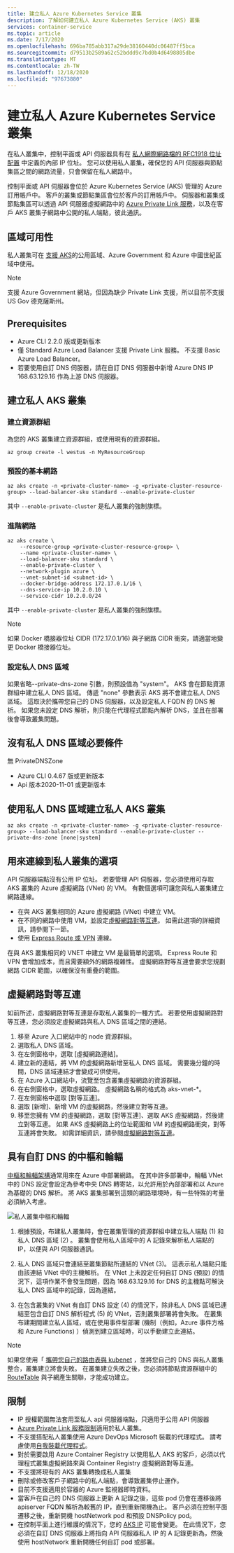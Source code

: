 ```yaml
---
title: 建立私人 Azure Kubernetes Service 叢集
description: 了解如何建立私人 Azure Kubernetes Service (AKS) 叢集
services: container-service
ms.topic: article
ms.date: 7/17/2020
ms.openlocfilehash: 696ba785abb317a29de38160440dc06487ff5bca
ms.sourcegitcommit: d79513b2589a62c52bddd9c7bd0b4d6498805dbe
ms.translationtype: MT
ms.contentlocale: zh-TW
ms.lasthandoff: 12/18/2020
ms.locfileid: "97673880"
---
```

# <a name="create-a-private-azure-kubernetes-service-cluster"></a>建立私人 Azure Kubernetes Service 叢集

在私人叢集中，控制平面或 API 伺服器具有在 [私人網際網路檔的 RFC1918 位址配置](https://tools.ietf.org/html/rfc1918) 中定義的內部 IP 位址。 您可以使用私人叢集，確保您的 API 伺服器與節點集區之間的網路流量，只會保留在私人網路中。

控制平面或 API 伺服器會位於 Azure Kubernetes Service (AKS) 管理的 Azure 訂用帳戶中。 客戶的叢集或節點集區會位於客戶的訂用帳戶中。 伺服器和叢集或節點集區可以透過 API 伺服器虛擬網路中的 [Azure Private Link 服務][private-link-service]，以及在客戶 AKS 叢集子網路中公開的私人端點，彼此通訊。

## <a name="region-availability"></a>區域可用性

私人叢集可在 [支援 AKS](https://azure.microsoft.com/global-infrastructure/services/?products=kubernetes-service)的公用區域、Azure Government 和 Azure 中國世紀區域中使用。

> [!NOTE]
> 支援 Azure Government 網站，但因為缺少 Private Link 支援，所以目前不支援 US Gov 德克薩斯州。

## <a name="prerequisites"></a>Prerequisites

* Azure CLI 2.2.0 版或更新版本
* 僅 Standard Azure Load Balancer 支援 Private Link 服務。 不支援 Basic Azure Load Balancer。  
* 若要使用自訂 DNS 伺服器，請在自訂 DNS 伺服器中新增 Azure DNS IP 168.63.129.16 作為上游 DNS 伺服器。

## <a name="create-a-private-aks-cluster"></a>建立私人 AKS 叢集

### <a name="create-a-resource-group"></a>建立資源群組

為您的 AKS 叢集建立資源群組，或使用現有的資源群組。

```azurecli-interactive
az group create -l westus -n MyResourceGroup
```

### <a name="default-basic-networking"></a>預設的基本網路 

```azurecli-interactive
az aks create -n <private-cluster-name> -g <private-cluster-resource-group> --load-balancer-sku standard --enable-private-cluster  
```
其中 `--enable-private-cluster` 是私人叢集的強制旗標。 

### <a name="advanced-networking"></a>進階網路  

```azurecli-interactive
az aks create \
    --resource-group <private-cluster-resource-group> \
    --name <private-cluster-name> \
    --load-balancer-sku standard \
    --enable-private-cluster \
    --network-plugin azure \
    --vnet-subnet-id <subnet-id> \
    --docker-bridge-address 172.17.0.1/16 \
    --dns-service-ip 10.2.0.10 \
    --service-cidr 10.2.0.0/24 
```
其中 `--enable-private-cluster` 是私人叢集的強制旗標。 

> [!NOTE]
> 如果 Docker 橋接器位址 CIDR (172.17.0.1/16) 與子網路 CIDR 衝突，請適當地變更 Docker 橋接器位址。

### <a name="configure-private-dns-zone"></a>設定私人 DNS 區域

如果省略--private-dns-zone 引數，則預設值為 "system"。 AKS 會在節點資源群組中建立私人 DNS 區域。 傳遞 "none" 參數表示 AKS 將不會建立私人 DNS 區域。  這取決於攜帶您自己的 DNS 伺服器，以及設定私人 FQDN 的 DNS 解析。  如果您未設定 DNS 解析，則只能在代理程式節點內解析 DNS，並且在部署後會導致叢集問題。

## <a name="no-private-dns-zone-prerequisites"></a>沒有私人 DNS 區域必要條件
無 PrivateDNSZone
* Azure CLI 0.4.67 版或更新版本
* Api 版本2020-11-01 或更新版本

## <a name="create-a-private-aks-cluster-with-private-dns-zone"></a>使用私人 DNS 區域建立私人 AKS 叢集

```azurecli-interactive
az aks create -n <private-cluster-name> -g <private-cluster-resource-group> --load-balancer-sku standard --enable-private-cluster --private-dns-zone [none|system]
```
## <a name="options-for-connecting-to-the-private-cluster"></a>用來連線到私人叢集的選項

API 伺服器端點沒有公用 IP 位址。 若要管理 API 伺服器，您必須使用可存取 AKS 叢集的 Azure 虛擬網路 (VNet) 的 VM。 有數個選項可讓您與私人叢集建立網路連線。

* 在與 AKS 叢集相同的 Azure 虛擬網路 (VNet) 中建立 VM。
* 在不同的網路中使用 VM，並設定[虛擬網路對等互連][virtual-network-peering]。  如需此選項的詳細資訊，請參閱下一節。
* 使用 [Express Route 或 VPN][express-route-or-VPN] 連線。

在與 AKS 叢集相同的 VNET 中建立 VM 是最簡單的選項。  Express Route 和 VPN 會增加成本，而且需要額外的網路複雜性。  虛擬網路對等互連會要求您規劃網路 CIDR 範圍，以確保沒有重疊的範圍。

## <a name="virtual-network-peering"></a>虛擬網路對等互連

如前所述，虛擬網路對等互連是存取私人叢集的一種方式。 若要使用虛擬網路對等互連，您必須設定虛擬網路與私人 DNS 區域之間的連結。
    
1. 移至 Azure 入口網站中的 node 資源群組。  
2. 選取私人 DNS 區域。   
3. 在左側窗格中，選取 [虛擬網路連結]。  
4. 建立新的連結，將 VM 的虛擬網路新增至私人 DNS 區域。 需要幾分鐘的時間，DNS 區域連結才會變成可供使用。  
5. 在 Azure 入口網站中，流覽至包含叢集虛擬網路的資源群組。  
6. 在右側窗格中，選取虛擬網路。 虛擬網路名稱的格式為 aks-vnet-\*。  
7. 在左側窗格中選取 [對等互連]。  
8. 選取 [新增]、新增 VM 的虛擬網路，然後建立對等互連。  
9. 移至您擁有 VM 的虛擬網路，選取 [對等互連]、選取 AKS 虛擬網路，然後建立對等互連。 如果 AKS 虛擬網路上的位址範圍和 VM 的虛擬網路衝突，對等互連將會失敗。 如需詳細資訊，請參閱[虛擬網路對等互連][virtual-network-peering]。

## <a name="hub-and-spoke-with-custom-dns"></a>具有自訂 DNS 的中樞和輪輻

[中樞和輪輻架構](/azure/architecture/reference-architectures/hybrid-networking/hub-spoke)通常用來在 Azure 中部署網路。 在其中許多部署中，輪輻 VNet 中的 DNS 設定會設定為參考中央 DNS 轉寄站，以允許用於內部部署和以 Azure 為基礎的 DNS 解析。 將 AKS 叢集部署到這類的網路環境時，有一些特殊的考量必須納入考慮。

![私人叢集中樞和輪輻](media/private-clusters/aks-private-hub-spoke.png)

1. 根據預設，布建私人叢集時，會在叢集管理的資源群組中建立私人端點 (1) 和私人 DNS 區域 (2) 。 叢集會使用私人區域中的 A 記錄來解析私人端點的 IP，以便與 API 伺服器通訊。

2. 私人 DNS 區域只會連結至叢集節點所連結的 VNet (3)。 這表示私人端點只能由該連結 VNet 中的主機解析。 在 VNet 上未設定任何自訂 DNS (預設) 的情況下，這項作業不會發生問題，因為 168.63.129.16 for DNS 的主機點可解決私人 DNS 區域中的記錄，因為連結。

3. 在包含叢集的 VNet 有自訂 DNS 設定 (4) 的情況下，除非私人 DNS 區域已連結至包含自訂 DNS 解析程式 (5) 的 VNet，否則叢集部署將會失敗。 在叢集布建期間建立私人區域，或在使用事件型部署 (機制（例如，Azure 事件方格和 Azure Functions) ）偵測到建立區域時，可以手動建立此連結。

> [!NOTE]
> 如果您使用「 [攜帶您自己的路由表與 kubenet](https://docs.microsoft.com/azure/aks/configure-kubenet#bring-your-own-subnet-and-route-table-with-kubenet) ，並將您自己的 DNS 與私人叢集整合，叢集建立將會失敗。 在叢集建立失敗之後，您必須將節點資源群組中的 [RouteTable](https://docs.microsoft.com/azure/aks/configure-kubenet#bring-your-own-subnet-and-route-table-with-kubenet) 與子網產生關聯，才能成功建立。

## <a name="limitations"></a>限制 
* IP 授權範圍無法套用至私人 api 伺服器端點，只適用于公用 API 伺服器
* [Azure Private Link 服務限制][private-link-service]適用於私人叢集。
* 不支援搭配私人叢集使用 Azure DevOps Microsoft 裝載的代理程式。 請考慮使用[自我裝載代理程式](https://docs.microsoft.com/azure/devops/pipelines/agents/agents?view=azure-devops&tabs=browser&preserve-view=true)。 
* 對於需要啟用 Azure Container Registry 以使用私人 AKS 的客戶，必須以代理程式叢集虛擬網路來與 Container Registry 虛擬網路對等互連。
* 不支援將現有的 AKS 叢集轉換成私人叢集
* 刪除或修改客戶子網路中的私人端點，會導致叢集停止運作。 
* 目前不支援適用於容器的 Azure 監視器即時資料。
* 當客戶在自己的 DNS 伺服器上更新 A 記錄之後，這些 pod 仍會在遷移後將 apiserver FQDN 解析為較舊的 IP，直到重新開機為止。 客戶必須在控制平面遷移之後，重新開機 hostNetwork pod 和預設 DNSPolicy pod。
* 在控制平面上進行維護的情況下，您的 [AKS IP](https://docs.microsoft.com/azure/aks/limit-egress-traffic#:~:text=By%20default%2C%20AKS%20clusters%20have%20unrestricted%20outbound%20%28egress%29,be%20accessible%20to%20maintain%20healthy%20cluster%20maintenance%20tasks.) 可能會變更。 在此情況下，您必須在自訂 DNS 伺服器上將指向 API 伺服器私人 IP 的 A 記錄更新為，然後使用 hostNetwork 重新開機任何自訂 pod 或部署。

<!-- LINKS - internal -->
[az-provider-register]: /cli/azure/provider?view=azure-cli-latest#az-provider-register
[az-feature-list]: /cli/azure/feature?view=azure-cli-latest#az-feature-list
[az-extension-add]: /cli/azure/extension#az-extension-add
[az-extension-update]: /cli/azure/extension#az-extension-update
[private-link-service]: ../private-link/private-link-service-overview.md#limitations
[virtual-network-peering]: ../virtual-network/virtual-network-peering-overview.md
[azure-bastion]: ../bastion/tutorial-create-host-portal.md
[express-route-or-vpn]: ../expressroute/expressroute-about-virtual-network-gateways.md
[devops-agents]: /azure/devops/pipelines/agents/agents?view=azure-devops
[availability-zones]: availability-zones.md